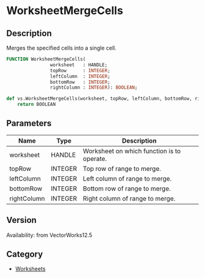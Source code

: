 # WorksheetMergeCells

## Description
Merges the specified cells into a single cell.

```pascal
FUNCTION WorksheetMergeCells(
				worksheet   : HANDLE;
				topRow      : INTEGER;
				leftColumn  : INTEGER;
				bottomRow   : INTEGER;
				rightColumn : INTEGER): BOOLEAN;
```

```python
def vs.WorksheetMergeCells(worksheet, topRow, leftColumn, bottomRow, rightColumn):
    return BOOLEAN
```

## Parameters
|Name|Type|Description|
|---|---|---|
|worksheet|HANDLE|Worksheet on which function is to operate.|
|topRow|INTEGER|Top row of range to merge.|
|leftColumn|INTEGER|Left column of range to merge.|
|bottomRow|INTEGER|Bottom row of range to merge.|
|rightColumn|INTEGER|Right column of range to merge.|

## Version
Availability: from VectorWorks12.5

## Category
* [Worksheets](../Categories/Worksheets.md)
